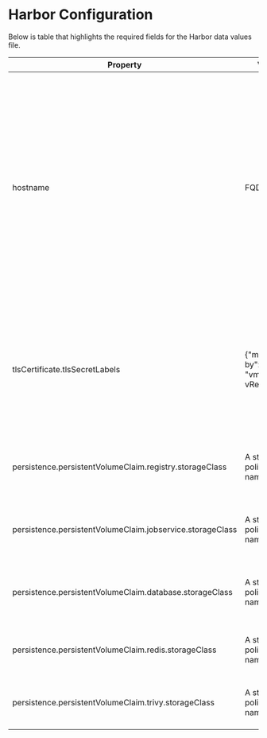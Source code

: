 # Harbor Configuration 

Below is table that highlights the required fields for the Harbor data values file. 

|  Property	                                                 | Value	              | Description    |                                                                                         
| ---------------------------------------------------------- | -------------------- | -------------- |                                                                                        
| hostname	                                                 | FQDN	                | The FQDN that you have designated to access the Harbor UI and for referencing the registry in client applications. The domain should be configured in an external DNS server such that it resolves to the Envoy Service IP created by Contour.|
| tlsCertificate.tlsSecretLabels	                           | {"managed-by": "vmware-vRegistry"}|	The certificate that Tanzu Kubernetes Grid uses to install the Harbor CA as a trusted root on Tanzu Kubernetes Grid clusters.|
| persistence.persistentVolumeClaim.registry.storageClass 	 | A storage policy name.|	A storage class that is used for the Harbor registry PVCs.|
| persistence.persistentVolumeClaim.jobservice.storageClass  | A storage policy name.|	A storage class that is used for the Harbor jobservice PVCs.|
| persistence.persistentVolumeClaim.database.storageClass	   | A storage policy name.|	A storage class that is used for the Harbor database PVCs.|
| persistence.persistentVolumeClaim.redis.storageClass	     | A storage policy name.|	A storage class that is used for the Harbor redis PVCs.|
| persistence.persistentVolumeClaim.trivy.storageClass	     | A storage policy name.|	A storage class that is used for Harbor trivy PVCs.|
